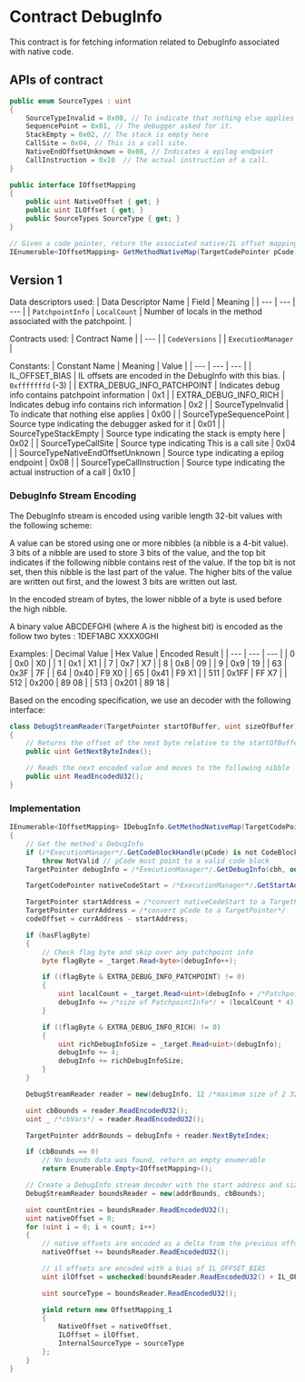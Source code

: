 # Contract DebugInfo

This contract is for fetching information related to DebugInfo associated with native code.

## APIs of contract

```csharp
public enum SourceTypes : uint
{
    SourceTypeInvalid = 0x00, // To indicate that nothing else applies
    SequencePoint = 0x01, // The debugger asked for it.
    StackEmpty = 0x02, // The stack is empty here
    CallSite = 0x04, // This is a call site.
    NativeEndOffsetUnknown = 0x08, // Indicates a epilog endpoint
    CallInstruction = 0x10  // The actual instruction of a call.
}
```

```csharp
public interface IOffsetMapping
{
    public uint NativeOffset { get; }
    public uint ILOffset { get; }
    public SourceTypes SourceType { get; }
}
```

```csharp
// Given a code pointer, return the associated native/IL offset mapping
IEnumerable<IOffsetMapping> GetMethodNativeMap(TargetCodePointer pCode, out uint codeOffset);
```

## Version 1

Data descriptors used:
| Data Descriptor Name | Field | Meaning |
| --- | --- | --- |
| `PatchpointInfo` | `LocalCount` | Number of locals in the method associated with the patchpoint. |

Contracts used:
| Contract Name |
| --- |
| `CodeVersions` |
| `ExecutionManager` |

Constants:
| Constant Name | Meaning | Value |
| --- | --- | --- |
| IL_OFFSET_BIAS | IL offsets are encoded in the DebugInfo with this bias. | `0xfffffffd` (-3) |
| EXTRA_DEBUG_INFO_PATCHPOINT | Indicates debug info contains patchpoint information | 0x1 |
| EXTRA_DEBUG_INFO_RICH | Indicates debug info contains rich information | 0x2 |
| SourceTypeInvalid | To indicate that nothing else applies | 0x00 |
| SourceTypeSequencePoint | Source type indicating the debugger asked for it | 0x01 |
| SourceTypeStackEmpty | Source type indicating the stack is empty here | 0x02 |
| SourceTypeCallSite | Source type indicating This is a call site | 0x04 |
| SourceTypeNativeEndOffsetUnknown | Source type indicating a epilog endpoint | 0x08 |
| SourceTypeCallInstruction | Source type indicating the actual instruction of a call | 0x10 |

### DebugInfo Stream Encoding

The DebugInfo stream is encoded using varible length 32-bit values with the following scheme:

A value can be stored using one or more nibbles (a nibble is a 4-bit value). 3 bits of a nibble are used to store 3 bits of the value, and the top bit indicates if  the following nibble contains rest of the value. If the top bit is not set, then this nibble is the last part of the value. The higher bits of the value are written out first, and the lowest 3 bits are written out last.

In the encoded stream of bytes, the lower nibble of a byte is used before the high nibble.

A binary value ABCDEFGHI (where A is the highest bit) is encoded as
the follow two bytes : 1DEF1ABC XXXX0GHI

Examples:
| Decimal Value | Hex Value | Encoded Result |
| --- | --- | --- |
| 0 | 0x0 | X0 |
| 1 | 0x1 | X1 |
| 7 | 0x7 | X7 |
| 8 | 0x8 | 09 |
| 9 | 0x9 | 19 |
| 63 | 0x3F | 7F |
| 64 | 0x40 | F9 X0 |
| 65 | 0x41 | F9 X1 |
| 511 | 0x1FF | FF X7 |
| 512 | 0x200 | 89 08 |
| 513 | 0x201 | 89 18 |

Based on the encoding specification, we use an decoder with the following interface:

```csharp
class DebugStreamReader(TargetPointer startOfBuffer, uint sizeOfBuffer)
{
    // Returns the offset of the next byte relative to the startOfBuffer
    public uint GetNextByteIndex();

    // Reads the next encoded value and moves to the following nibble
    public uint ReadEncodedU32();
}
```

### Implementation

``` csharp
IEnumerable<IOffsetMapping> IDebugInfo.GetMethodNativeMap(TargetCodePointer pCode, out uint codeOffset)
{
    // Get the method's DebugInfo
    if (/*ExecutionManager*/.GetCodeBlockHandle(pCode) is not CodeBlockHandle cbh)
        throw NotValid // pCode must point to a valid code block
    TargetPointer debugInfo = /*ExecutionManager*/.GetDebugInfo(cbh, out bool hasFlagByte);

    TargetCodePointer nativeCodeStart = /*ExecutionManager*/.GetStartAddress(cbh);

    TargetPointer startAddress = /*convert nativeCodeStart to a TargetPointer*/
    TargetPointer currAddress = /*convert pCode to a TargetPointer*/
    codeOffset = currAddress - startAddress;

    if (hasFlagByte)
    {
        // Check flag byte and skip over any patchpoint info
        byte flagByte = _target.Read<byte>(debugInfo++);

        if ((flagByte & EXTRA_DEBUG_INFO_PATCHPOINT) != 0)
        {
            uint localCount = _target.Read<uint>(debugInfo + /*PatchpointInfo::LocalCount offset*/)
            debugInfo += /*size of PatchpointInfo*/ + (localCount * 4);
        }

        if ((flagByte & EXTRA_DEBUG_INFO_RICH) != 0)
        {
            uint richDebugInfoSize = _target.Read<uint>(debugInfo);
            debugInfo += 4;
            debugInfo += richDebugInfoSize;
        }
    }

    DebugStreamReader reader = new(debugInfo, 12 /*maximum size of 2 32bit ints compressed*/);

    uint cbBounds = reader.ReadEncodedU32();
    uint _ /*cbVars*/ = reader.ReadEncodedU32();

    TargetPointer addrBounds = debugInfo + reader.NextByteIndex;

    if (cbBounds == 0)
        // No bounds data was found, return an empty enumerable
        return Enumerable.Empty<IOffsetMapping>();

    // Create a DebugInfo stream decoder with the start address and size of bounds data
    DebugStreamReader boundsReader = new(addrBounds, cbBounds);

    uint countEntries = boundsReader.ReadEncodedU32();
    uint nativeOffset = 0;
    for (uint i = 0; i < count; i++)
    {
        // native offsets are encoded as a delta from the previous offset
        nativeOffset += boundsReader.ReadEncodedU32();

        // il offsets are encoded with a bias of IL_OFFSET_BIAS
        uint ilOffset = unchecked(boundsReader.ReadEncodedU32() + IL_OFFSET_BIAS);

        uint sourceType = boundsReader.ReadEncodedU32();

        yield return new OffsetMapping_1
        {
            NativeOffset = nativeOffset,
            ILOffset = ilOffset,
            InternalSourceType = sourceType
        };
    }
}
```